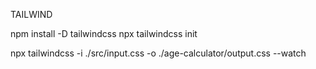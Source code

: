 TAILWIND

npm install -D tailwindcss
npx tailwindcss init

npx tailwindcss -i ./src/input.css -o ./age-calculator/output.css --watch